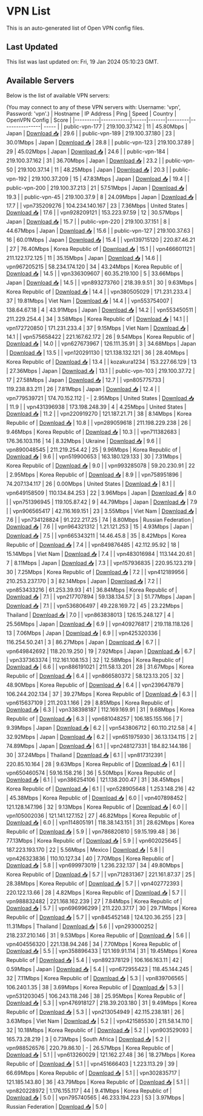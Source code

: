 # VPN List

This is an auto-generated list of Open VPN config files.

## Last Updated

This list was last updated on: Fri, 19 Jan 2024 05:10:23 GMT.

## Available Servers

Below is the list of available VPN servers:

(You may connect to any of these VPN servers with: Username: 'vpn', Password: 'vpn'.)
| Hostname | IP Address | Ping | Speed | Country | OpenVPN Config | Score |
|----------|------------|------|-------|---------|----------------| ----- |
| public-vpn-177 | 219.100.37.142 | 11 | 45.80Mbps | Japan | [Download 📥](./configs/server_0_JP.ovpn) | 29.6 |
| public-vpn-189 | 219.100.37.180 | 23 | 30.01Mbps | Japan | [Download 📥](./configs/server_1_JP.ovpn) | 28.8 |
| public-vpn-123 | 219.100.37.89 | 29 | 45.02Mbps | Japan | [Download 📥](./configs/server_2_JP.ovpn) | 24.6 |
| public-vpn-184 | 219.100.37.162 | 31 | 36.70Mbps | Japan | [Download 📥](./configs/server_3_JP.ovpn) | 23.2 |
| public-vpn-50 | 219.100.37.14 | 11 | 48.25Mbps | Japan | [Download 📥](./configs/server_4_JP.ovpn) | 20.3 |
| public-vpn-192 | 219.100.37.209 | 15 | 47.83Mbps | Japan | [Download 📥](./configs/server_5_JP.ovpn) | 19.4 |
| public-vpn-200 | 219.100.37.213 | 21 | 57.51Mbps | Japan | [Download 📥](./configs/server_6_JP.ovpn) | 19.3 |
| public-vpn-45 | 219.100.37.9 | 8 | 24.09Mbps | Japan | [Download 📥](./configs/server_7_JP.ovpn) | 17.7 |
| vpn735209276 | 104.234.140.167 | 23 | 7.36Mbps | United States | [Download 📥](./configs/server_8_US.ovpn) | 17.6 |
| vpn928209121 | 153.223.97.59 | 12 | 30.57Mbps | Japan | [Download 📥](./configs/server_9_JP.ovpn) | 15.7 |
| public-vpn-220 | 219.100.37.151 | 8 | 44.67Mbps | Japan | [Download 📥](./configs/server_10_JP.ovpn) | 15.6 |
| public-vpn-127 | 219.100.37.63 | 16 | 60.01Mbps | Japan | [Download 📥](./configs/server_11_JP.ovpn) | 15.4 |
| vpn139715120 | 220.87.46.21 | 27 | 76.40Mbps | Korea Republic of | [Download 📥](./configs/server_12_KR.ovpn) | 15.1 |
| vpn466601121 | 211.122.172.125 | 11 | 35.15Mbps | Japan | [Download 📥](./configs/server_13_JP.ovpn) | 14.6 |
| vpn967205215 | 58.234.174.120 | 34 | 43.24Mbps | Korea Republic of | [Download 📥](./configs/server_14_KR.ovpn) | 14.5 |
| vpn336309607 | 60.35.219.100 | 5 | 33.66Mbps | Japan | [Download 📥](./configs/server_15_JP.ovpn) | 14.5 |
| vpn893273760 | 218.39.9.51 | 30 | 9.63Mbps | Korea Republic of | [Download 📥](./configs/server_16_KR.ovpn) | 14.4 |
| vpn380505029 | 171.231.233.4 | 37 | 19.81Mbps | Viet Nam | [Download 📥](./configs/server_17_VN.ovpn) | 14.4 |
| vpn553754007 | 138.64.67.18 | 4 | 43.91Mbps | Japan | [Download 📥](./configs/server_18_JP.ovpn) | 14.2 |
| vpn553450511 | 211.229.254.4 | 34 | 3.58Mbps | Korea Republic of | [Download 📥](./configs/server_19_KR.ovpn) | 14.1 |
| vpn172720850 | 171.231.233.4 | 37 | 9.15Mbps | Viet Nam | [Download 📥](./configs/server_20_VN.ovpn) | 14.1 |
| vpn575658422 | 221.167.62.172 | 26 | 9.54Mbps | Korea Republic of | [Download 📥](./configs/server_21_KR.ovpn) | 14.0 |
| vpn627673967 | 126.111.35.91 | 3 | 34.68Mbps | Japan | [Download 📥](./configs/server_22_JP.ovpn) | 13.5 |
| vpn120291130 | 121.138.132.121 | 36 | 28.40Mbps | Korea Republic of | [Download 📥](./configs/server_23_KR.ovpn) | 13.4 |
| kozakura1234 | 153.227.66.129 | 13 | 27.36Mbps | Japan | [Download 📥](./configs/server_24_JP.ovpn) | 13.1 |
| public-vpn-103 | 219.100.37.72 | 17 | 27.58Mbps | Japan | [Download 📥](./configs/server_25_JP.ovpn) | 12.7 |
| vpn805775733 | 119.238.83.211 | 26 | 7.81Mbps | Japan | [Download 📥](./configs/server_26_JP.ovpn) | 12.4 |
| vpn779539721 | 174.70.152.112 | - | 2.95Mbps | United States | [Download 📥](./configs/server_27_US.ovpn) | 11.9 |
| vpn431396938 | 173.198.248.39 | 4 | 4.25Mbps | United States | [Download 📥](./configs/server_28_US.ovpn) | 11.2 |
| vpn220919270 | 121.187.21.71 | 38 | 8.14Mbps | Korea Republic of | [Download 📥](./configs/server_29_KR.ovpn) | 10.8 |
| vpn289059618 | 211.198.229.238 | 26 | 9.46Mbps | Korea Republic of | [Download 📥](./configs/server_30_KR.ovpn) | 10.3 |
| vpn711382683 | 176.36.103.116 | 14 | 8.32Mbps | Ukraine | [Download 📥](./configs/server_31_UA.ovpn) | 9.6 |
| vpn890048545 | 211.219.254.42 | 25 | 9.96Mbps | Korea Republic of | [Download 📥](./configs/server_32_KR.ovpn) | 9.6 |
| vpn519900653 | 163.180.129.133 | 30 | 7.31Mbps | Korea Republic of | [Download 📥](./configs/server_33_KR.ovpn) | 9.0 |
| vpn993285078 | 59.20.230.91 | 22 | 2.95Mbps | Korea Republic of | [Download 📥](./configs/server_34_KR.ovpn) | 8.9 |
| vpn758951896 | 74.207.134.117 | 26 | 0.00Mbps | United States | [Download 📥](./configs/server_35_US.ovpn) | 8.1 |
| vpn649158509 | 110.134.84.253 | 22 | 3.96Mbps | Japan | [Download 📥](./configs/server_36_JP.ovpn) | 8.0 |
| vpn751396945 | 119.105.87.42 | 9 | 44.79Mbps | Japan | [Download 📥](./configs/server_37_JP.ovpn) | 7.9 |
| vpn906565417 | 42.116.169.151 | 23 | 3.55Mbps | Viet Nam | [Download 📥](./configs/server_38_VN.ovpn) | 7.6 |
| vpn734128824 | 91.222.217.25 | 74 | 8.80Mbps | Russian Federation | [Download 📥](./configs/server_39_RU.ovpn) | 7.6 |
| vpn964321312 | 1.21.121.253 | 15 | 4.93Mbps | Japan | [Download 📥](./configs/server_40_JP.ovpn) | 7.5 |
| vpn665343211 | 14.46.45.8 | 35 | 8.42Mbps | Korea Republic of | [Download 📥](./configs/server_41_KR.ovpn) | 7.4 |
| vpn849876485 | 42.112.95.92 | 18 | 15.14Mbps | Viet Nam | [Download 📥](./configs/server_42_VN.ovpn) | 7.4 |
| vpn483016984 | 113.144.20.61 | 7 | 8.11Mbps | Japan | [Download 📥](./configs/server_43_JP.ovpn) | 7.3 |
| vpn157936835 | 220.95.123.219 | 30 | 7.25Mbps | Korea Republic of | [Download 📥](./configs/server_44_KR.ovpn) | 7.2 |
| vpn412189956 | 210.253.237.170 | 3 | 82.14Mbps | Japan | [Download 📥](./configs/server_45_JP.ovpn) | 7.2 |
| vpn853433216 | 61.253.39.93 | 41 | 36.84Mbps | Korea Republic of | [Download 📥](./configs/server_46_KR.ovpn) | 7.1 |
| vpn217707894 | 59.138.134.57 | 3 | 51.77Mbps | Japan | [Download 📥](./configs/server_47_JP.ovpn) | 7.1 |
| vpn536806497 | 49.228.169.72 | 45 | 23.22Mbps | Thailand | [Download 📥](./configs/server_48_TH.ovpn) | 7.0 |
| vpn863838013 | 126.15.248.127 | 4 | 25.56Mbps | Japan | [Download 📥](./configs/server_49_JP.ovpn) | 6.9 |
| vpn409276817 | 219.118.118.126 | 13 | 7.06Mbps | Japan | [Download 📥](./configs/server_50_JP.ovpn) | 6.9 |
| vpn425320336 | 116.254.50.241 | 3 | 86.27Mbps | Japan | [Download 📥](./configs/server_51_JP.ovpn) | 6.7 |
| vpn649842692 | 118.20.19.250 | 19 | 7.92Mbps | Japan | [Download 📥](./configs/server_52_JP.ovpn) | 6.7 |
| vpn337363374 | 112.161.108.153 | 32 | 12.58Mbps | Korea Republic of | [Download 📥](./configs/server_53_KR.ovpn) | 6.6 |
| vpn886191021 | 211.58.13.201 | 28 | 31.67Mbps | Korea Republic of | [Download 📥](./configs/server_54_KR.ovpn) | 6.4 |
| vpn866580372 | 58.123.13.205 | 32 | 48.90Mbps | Korea Republic of | [Download 📥](./configs/server_55_KR.ovpn) | 6.4 |
| vpn239647879 | 106.244.202.134 | 37 | 39.27Mbps | Korea Republic of | [Download 📥](./configs/server_56_KR.ovpn) | 6.3 |
| vpn615637109 | 211.203.1.166 | 29 | 8.85Mbps | Korea Republic of | [Download 📥](./configs/server_57_KR.ovpn) | 6.3 |
| vpn338398187 | 112.169.169.91 | 31 | 9.68Mbps | Korea Republic of | [Download 📥](./configs/server_58_KR.ovpn) | 6.3 |
| vpn681048257 | 106.185.155.166 | 7 | 9.39Mbps | Japan | [Download 📥](./configs/server_59_JP.ovpn) | 6.2 |
| vpn543806712 | 60.110.212.58 | 4 | 32.92Mbps | Japan | [Download 📥](./configs/server_60_JP.ovpn) | 6.2 |
| vpn651975930 | 36.13.134.115 | 2 | 74.89Mbps | Japan | [Download 📥](./configs/server_61_JP.ovpn) | 6.1 |
| vpn248127331 | 184.82.144.186 | 30 | 37.24Mbps | Thailand | [Download 📥](./configs/server_62_TH.ovpn) | 6.1 |
| vpn817312391 | 220.85.10.164 | 28 | 9.63Mbps | Korea Republic of | [Download 📥](./configs/server_63_KR.ovpn) | 6.1 |
| vpn650460574 | 59.16.158.216 | 36 | 5.50Mbps | Korea Republic of | [Download 📥](./configs/server_64_KR.ovpn) | 6.1 |
| vpn386254106 | 121.138.200.47 | 31 | 38.45Mbps | Korea Republic of | [Download 📥](./configs/server_65_KR.ovpn) | 6.1 |
| vpn528905648 | 1.253.148.216 | 42 | 45.38Mbps | Korea Republic of | [Download 📥](./configs/server_66_KR.ovpn) | 6.0 |
| vpn407898452 | 121.128.147.196 | 32 | 9.13Mbps | Korea Republic of | [Download 📥](./configs/server_67_KR.ovpn) | 6.0 |
| vpn105002036 | 121.141.127.152 | 27 | 46.82Mbps | Korea Republic of | [Download 📥](./configs/server_68_KR.ovpn) | 6.0 |
| vpn114805191 | 118.38.143.151 | 31 | 28.62Mbps | Korea Republic of | [Download 📥](./configs/server_69_KR.ovpn) | 5.9 |
| vpn786820810 | 59.15.199.48 | 36 | 77.13Mbps | Korea Republic of | [Download 📥](./configs/server_70_KR.ovpn) | 5.9 |
| vpn602025645 | 187.223.193.170 | 22 | 5.56Mbps | Mexico | [Download 📥](./configs/server_71_MX.ovpn) | 5.8 |
| vpn426323836 | 110.10.127.34 | 40 | 7.70Mbps | Korea Republic of | [Download 📥](./configs/server_72_KR.ovpn) | 5.8 |
| vpn699973019 | 1.236.232.137 | 34 | 49.80Mbps | Korea Republic of | [Download 📥](./configs/server_73_KR.ovpn) | 5.7 |
| vpn712831367 | 221.161.87.37 | 25 | 28.38Mbps | Korea Republic of | [Download 📥](./configs/server_74_KR.ovpn) | 5.7 |
| vpn402772393 | 220.122.13.66 | 28 | 4.82Mbps | Korea Republic of | [Download 📥](./configs/server_75_KR.ovpn) | 5.7 |
| vpn988832482 | 221.168.162.239 | 27 | 7.84Mbps | Korea Republic of | [Download 📥](./configs/server_76_KR.ovpn) | 5.7 |
| vpn696996299 | 211.220.37.17 | 30 | 29.71Mbps | Korea Republic of | [Download 📥](./configs/server_77_KR.ovpn) | 5.7 |
| vpn845452148 | 124.120.36.255 | 23 | 11.31Mbps | Thailand | [Download 📥](./configs/server_78_TH.ovpn) | 5.6 |
| vpn293000252 | 218.237.210.146 | 31 | 9.53Mbps | Korea Republic of | [Download 📥](./configs/server_79_KR.ovpn) | 5.6 |
| vpn404556320 | 221.138.94.246 | 34 | 7.70Mbps | Korea Republic of | [Download 📥](./configs/server_80_KR.ovpn) | 5.5 |
| vpn358896433 | 121.169.91.114 | 31 | 19.45Mbps | Korea Republic of | [Download 📥](./configs/server_81_KR.ovpn) | 5.4 |
| vpn892378129 | 106.166.163.11 | 42 | 0.59Mbps | Japan | [Download 📥](./configs/server_82_JP.ovpn) | 5.4 |
| vpn672955423 | 118.45.144.245 | 32 | 7.11Mbps | Korea Republic of | [Download 📥](./configs/server_83_KR.ovpn) | 5.3 |
| vpn839706565 | 106.240.1.35 | 38 | 3.69Mbps | Korea Republic of | [Download 📥](./configs/server_84_KR.ovpn) | 5.3 |
| vpn531203045 | 106.243.118.246 | 38 | 25.95Mbps | Korea Republic of | [Download 📥](./configs/server_85_KR.ovpn) | 5.3 |
| vpn476918127 | 218.39.203.180 | 31 | 9.49Mbps | Korea Republic of | [Download 📥](./configs/server_86_KR.ovpn) | 5.3 |
| vpn213054949 | 42.115.238.181 | 26 | 3.63Mbps | Viet Nam | [Download 📥](./configs/server_87_VN.ovpn) | 5.2 |
| vpn421585530 | 211.58.14.110 | 32 | 10.18Mbps | Korea Republic of | [Download 📥](./configs/server_88_KR.ovpn) | 5.2 |
| vpn903529093 | 165.73.28.219 | 3 | 0.73Mbps | South Africa | [Download 📥](./configs/server_89_ZA.ovpn) | 5.2 |
| vpn988526576 | 220.79.86.10 | - | 26.57Mbps | Korea Republic of | [Download 📥](./configs/server_90_KR.ovpn) | 5.1 |
| vpn613260029 | 121.162.27.48 | 36 | 18.27Mbps | Korea Republic of | [Download 📥](./configs/server_91_KR.ovpn) | 5.1 |
| vpn451666403 | 1.223.113.29 | 39 | 66.69Mbps | Korea Republic of | [Download 📥](./configs/server_92_KR.ovpn) | 5.1 |
| vpn302835717 | 121.185.143.80 | 36 | 43.79Mbps | Korea Republic of | [Download 📥](./configs/server_93_KR.ovpn) | 5.1 |
| vpn820228972 | 1.176.155.117 | 44 | 9.41Mbps | Korea Republic of | [Download 📥](./configs/server_94_KR.ovpn) | 5.0 |
| vpn795740565 | 46.233.194.223 | 53 | 3.97Mbps | Russian Federation | [Download 📥](./configs/server_95_RU.ovpn) | 5.0 |
